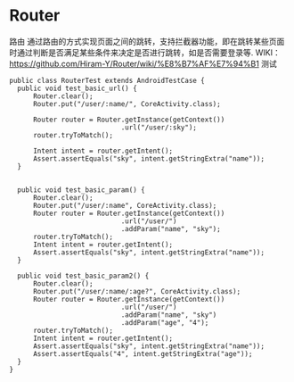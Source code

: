# Router
路由
通过路由的方式实现页面之间的跳转，支持拦截器功能，即在跳转某些页面时通过判断是否满足某些条件来决定是否进行跳转，如是否需要登录等.
WIKI：https://github.com/Hiram-Y/Router/wiki/%E8%B7%AF%E7%94%B1
测试

    public class RouterTest extends AndroidTestCase {
      public void test_basic_url() {
          Router.clear();
          Router.put("/user/:name/", CoreActivity.class);

          Router router = Router.getInstance(getContext())
                                .url("/user/:sky");
          router.tryToMatch();

          Intent intent = router.getIntent();
          Assert.assertEquals("sky", intent.getStringExtra("name"));
      }


      public void test_basic_param() {
          Router.clear();
          Router.put("/user/:name", CoreActivity.class);
          Router router = Router.getInstance(getContext())
                                .url("/user/")
                                .addParam("name", "sky");
          router.tryToMatch();
          Intent intent = router.getIntent();
          Assert.assertEquals("sky", intent.getStringExtra("name"));
      }

      public void test_basic_param2() {
          Router.clear();
          Router.put("/user/:name/:age?", CoreActivity.class);
          Router router = Router.getInstance(getContext())
                                .url("/user/")
                                .addParam("name", "sky")
                                .addParam("age", "4");
          router.tryToMatch();
          Intent intent = router.getIntent();
          Assert.assertEquals("sky", intent.getStringExtra("name"));
          Assert.assertEquals("4", intent.getStringExtra("age"));
      }
    }

